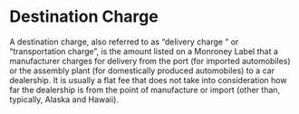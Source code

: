 ---
---

# Destination Charge

A destination charge, also referred to as “delivery charge “ or “transportation charge”, is the amount listed on a Monroney Label that a manufacturer charges for delivery from the port (for imported automobiles) or the assembly plant (for domestically produced automobiles) to a car dealership. It is usually a flat fee that does not take into consideration how far the dealership is from the point of manufacture or import (other than, typically, Alaska and Hawaii).
